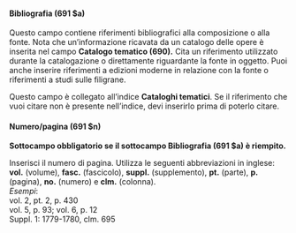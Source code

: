 #### Bibliografia (691 $a) 

Questo campo contiene riferimenti bibliografici alla composizione o alla fonte. Nota che un’informazione ricavata da un catalogo delle opere è inserita nel campo **Catalogo tematico (690).** Cita un riferimento utilizzato durante la catalogazione o direttamente riguardante la fonte in oggetto. Puoi anche inserire riferimenti a edizioni moderne in relazione con la fonte o riferimenti a studi sulle filigrane.

Questo campo è collegato all’indice **Cataloghi tematici**. Se il riferimento che vuoi citare non è presente nell’indice, devi inserirlo prima di poterlo citare.

#### Numero/pagina (691 $n) 

**Sottocampo obbligatorio se il sottocampo Bibliografia (691 $a) è riempito.**

Inserisci il numero di pagina. Utilizza le seguenti abbreviazioni in inglese:&nbsp; **vol.** (volume), **fasc.** (fascicolo), **suppl.** (supplemento), **pt.** (parte), **p.** (pagina), **no.** (numero) e **clm.** (colonna).  
_Esempi_:  
vol. 2, pt. 2, p. 430  
vol. 5, p. 93; vol. 6, p. 12  
Suppl. 1: 1779-1780, clm. 695&nbsp;